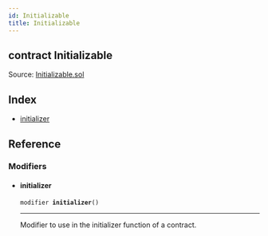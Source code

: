 ```yaml
---
id: Initializable
title: Initializable
---
```


<div class="contract-doc"><div class="contract"><h2 class="contract-header"><span class="contract-kind">contract</span> Initializable</h2><div class="source">Source: <a href="git+https://github.com/zeppelinos/zos/blob/v2.0.0/contracts/Initializable.sol" target="_blank">Initializable.sol</a></div></div><div class="index"><h2>Index</h2><ul><li><a href="Initializable.html#initializer">initializer</a></li></ul></div><div class="reference"><h2>Reference</h2><div class="modifiers"><h3>Modifiers</h3><ul><li><div class="item modifier"><span id="initializer" class="anchor-marker"></span><h4 class="name">initializer</h4><div class="body"><code class="signature">modifier <strong>initializer</strong><span>() </span></code><hr/><div class="description"><p>Modifier to use in the initializer function of a contract.</p></div></div></div></li></ul></div></div></div>
